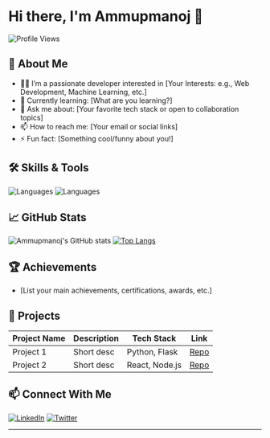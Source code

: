 # Hi there, I'm Ammupmanoj 👋

![Profile Views](https://komarev.com/ghpvc/?username=Ammupmanoj)

## 🚀 About Me

- 👨‍💻 I’m a passionate developer interested in [Your Interests: e.g., Web Development, Machine Learning, etc.]
- 🌱 Currently learning: [What are you learning?]
- 💬 Ask me about: [Your favorite tech stack or open to collaboration topics]
- 📫 How to reach me: [Your email or social links]
- ⚡ Fun fact: [Something cool/funny about you!]

## 🛠️ Skills & Tools

![Languages](https://img.shields.io/badge/Code-Python-informational?style=flat&logo=python&logoColor=white)
![Languages](https://img.shields.io/badge/Code-JavaScript-informational?style=flat&logo=javascript&logoColor=white)
<!-- Add more badges for your skills -->

## 📈 GitHub Stats

![Ammupmanoj's GitHub stats](https://github-readme-stats.vercel.app/api?username=Ammupmanoj&show_icons=true&theme=radical)
[![Top Langs](https://github-readme-stats.vercel.app/api/top-langs/?username=Ammupmanoj&layout=compact&theme=radical)](https://github.com/anuraghazra/github-readme-stats)

## 🏆 Achievements

- [List your main achievements, certifications, awards, etc.]

## 📂 Projects

| Project Name | Description | Tech Stack | Link |
|--------------|-------------|------------|------|
| Project 1    | Short desc   | Python, Flask | [Repo](#) |
| Project 2    | Short desc   | React, Node.js | [Repo](#) |

## 📫 Connect With Me

[![LinkedIn](https://img.shields.io/badge/-LinkedIn-blue?logo=linkedin&logoColor=white)](https://www.linkedin.com/in/yourprofile)
[![Twitter](https://img.shields.io/badge/-Twitter-blue?logo=twitter&logoColor=white)](https://twitter.com/yourprofile)
<!-- Add more social icons as needed -->

---

<!-- You can add a visitors badge, blog section, or custom banner here -->
